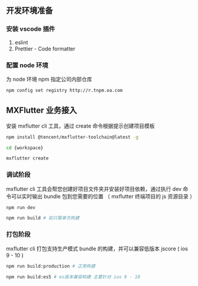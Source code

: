 ## 开发环境准备

### 安装 vscode 插件

1. eslint
2. Prettier - Code formatter

### 配置 node 环境

为 node 环境 npm 指定公司内部仓库

```bash
npm config set registry http://r.tnpm.oa.com
```

## MXFlutter 业务接入
安装 mxflutter cli 工具，通过 create 命令根据提示创建项目模板

```bash
npm install @tencent/mxflutter-toolchain@latest -g

cd {workspace}

mxflutter create
```

### 调试阶段

mxflutter cli 工具会帮您创建好项目文件夹并安装好项目依赖，通过执行 dev 命令可以实时输出 bundle 包到您需要的位置 （ mxflutter 终端项目的 js 资源目录 ）

```bash
npm run dev

npm run build # 如只需单次构建
```
### 打包阶段

mxflutter cli 打包支持生产模式 bundle 的构建，并可以兼容低版本 jscore ( ios 9 - 10 )

```bash
npm run build:production # 正常构建

npm run build:es5 # es版本兼容构建 主要针对 ios 9 - 10
```
